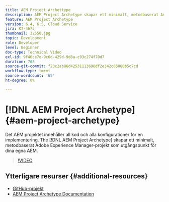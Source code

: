 ```yaml
---
title: AEM Project Archettype
description: AEM Project Archetype skapar ett minimalt, metodbaserat Adobe Experience Manager-projekt som utgångspunkt för dina egna AEM.
feature: AEM Project Archetype
version: 6.4, 6.5, Cloud Service
jira: KT-4675
thumbnail: 32550.jpg
topic: Development
role: Developer
level: Beginner
doc-type: Technical Video
exl-id: 9f46ce7e-9c6d-429d-9d8a-c93c274f70d7
duration: 708
source-git-commit: f23c2ab86d42531113690df2e342c65060b5c7cd
workflow-type: tm+mt
source-wordcount: '65'
ht-degree: 0%

---
```


# [!DNL AEM Project Archetype] {#aem-project-archetype}

Det AEM projektet innehåller all kod och alla konfigurationer för en implementering. The [!DNL AEM Project Archetype] skapar ett minimalt, metodbaserat Adobe Experience Manager-projekt som utgångspunkt för dina egna AEM.

>[!VIDEO](https://video.tv.adobe.com/v/32550?quality=12&learn=on)

## Ytterligare resurser {#additional-resources}

* [GitHub-projekt](https://github.com/adobe/aem-project-archetype)
* [AEM Project Archetype Documentation](https://experienceleague.adobe.com/docs/experience-manager-core-components/using/developing/archetype/overview.html)
